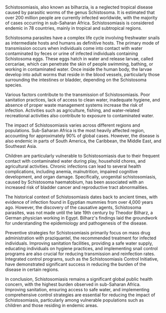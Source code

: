 Schistosomiasis, also known as bilharzia, is a neglected tropical disease caused by parasitic worms of the genus Schistosoma. It is estimated that over 200 million people are currently infected worldwide, with the majority of cases occurring in sub-Saharan Africa. Schistosomiasis is considered endemic in 78 countries, mainly in tropical and subtropical regions.

Schistosoma parasites have a complex life cycle involving freshwater snails as intermediate hosts and humans as definitive hosts. The primary mode of transmission occurs when individuals come into contact with water contaminated by feces or urine of infected individuals containing Schistosoma eggs. These eggs hatch in water and release larvae, called cercariae, which can penetrate the skin of people swimming, bathing, or working in contaminated water. Once inside the human body, the larvae develop into adult worms that reside in the blood vessels, particularly those surrounding the intestines or bladder, depending on the Schistosoma species.

Various factors contribute to the transmission of Schistosomiasis. Poor sanitation practices, lack of access to clean water, inadequate hygiene, and absence of proper waste management systems increase the risk of infection. Activities such as agriculture, fishing, and water-related recreational activities also contribute to exposure to contaminated water.

The impact of Schistosomiasis varies across different regions and populations. Sub-Saharan Africa is the most heavily affected region, accounting for approximately 90% of global cases. However, the disease is also endemic in parts of South America, the Caribbean, the Middle East, and Southeast Asia.

Children are particularly vulnerable to Schistosomiasis due to their frequent contact with contaminated water during play, household chores, and agricultural activities. Chronic infections can lead to several health complications, including anemia, malnutrition, impaired cognitive development, and organ damage. Specifically, urogenital schistosomiasis, caused by Schistosoma haematobium, has been associated with an increased risk of bladder cancer and reproductive tract abnormalities.

The historical context of Schistosomiasis dates back to ancient times, with evidence of infection found in Egyptian mummies from over 4,000 years ago. However, the discovery of the causative agents, Schistosoma parasites, was not made until the late 19th century by Theodor Bilharz, a German physician working in Egypt. Bilharz's findings laid the groundwork for understanding the epidemiology and pathogenesis of the disease.

Preventive strategies for Schistosomiasis primarily focus on mass drug administration with praziquantel, the recommended treatment for infected individuals. Improving sanitation facilities, providing a safe water supply, educating individuals on hygiene practices, and implementing snail control programs are also crucial for reducing transmission and reinfection rates. Integrated control programs, such as the Schistosomiasis Control Initiative, have demonstrated significant success in reducing the burden of the disease in certain regions.

In conclusion, Schistosomiasis remains a significant global public health concern, with the highest burden observed in sub-Saharan Africa. Improving sanitation, ensuring access to safe water, and implementing comprehensive control strategies are essential for reducing the impact of Schistosomiasis, particularly among vulnerable populations such as children and those residing in endemic areas.